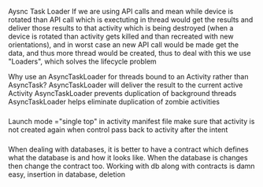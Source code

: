 Aysnc Task Loader
If we are using API calls and mean while device is rotated than API call which is exectuting in thread would get the results and deliver those results to that activity which is being destroyed (when a device is rotated than activity gets killed and than recreated with new orientations), and in worst case an new API call would be made get the data, and thus more thread would be created, thus to deal with this we use "Loaders", which solves the lifecycle problem

Why use an AsyncTaskLoader for threads bound to an Activity rather than AsyncTask?
AsyncTaskLoader will deliver the result to the current active Activity
AsyncTaskLoader prevents duplication of background threads
AsyncTaskLoader helps eliminate duplication of zombie activities

###
Launch mode ="single top" in activity manifest file make sure that activity is not created again when control pass back to activity after the intent

###
When dealing with databases, it is better to have a contract which defines what the database is and how it looks like.
When the database is changes then change the contract too. Working with db along with contracts is damn easy, insertion in database, deletion 
